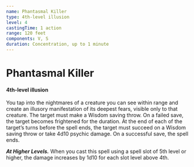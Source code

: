 ```yaml
---
name: Phantasmal Killer
type: 4th-level illusion
level: 4
castingTime: 1 action
range: 120 feet
components: V, S
duration: Concentration, up to 1 minute
---
```


# Phantasmal Killer

#### 4th-level illusion

You tap into the nightmares of a creature you can see within range and create an illusory manifestation of its deepest fears, visible only to that creature. The target must make a Wisdom saving throw. On a failed save, the target becomes frightened for the duration. At the end of each of the target’s turns before the spell ends, the target must succeed on a Wisdom saving throw or take 4d10 psychic damage. On a successful save, the spell ends.

_**At Higher Levels.**_ When you cast this spell using a spell slot of 5th level or higher, the damage increases by 1d10 for each slot level above 4th.
